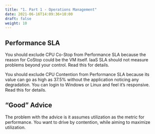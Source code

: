 ```yaml
---
title: "1. Part 1 - Operations Management"
date: 2021-06-16T14:09:36+10:00
draft: false
weight: 10
---
```


## Performance SLA

You should exclude CPU Co-Stop from Performance SLA because the reason for CoStop could be the VM itself. IaaS SLA should not measure problems beyond your control. Read this for details.

You should exclude CPU Contention from Performance SLA because its value can go as high as 37.5% without the application noticing any degradation. You can login to Windows or Linux and feel it’s responsive. Read this for details.

## “Good” Advice

The problem with the advice is it assumes utilization as the metric for performance. You want to drive by contention, while aiming to maximize utilization.